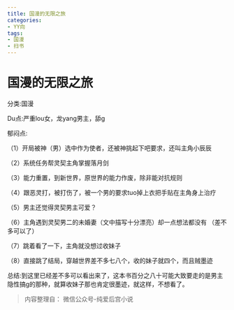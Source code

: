 ```yaml
---
title: 国漫的无限之旅
categories:
- YY向
tags:
- 国漫
- 扫书
---
```

# 国漫的无限之旅
分类:国漫

Du点:严重lou女，龙yang男主，舔g

郁闷点:

（1）开局被神（男）选中作为使者，还被神挑起下吧要求，还叫主角小辰辰

（2）系统任务帮灵契主角掌握落月剑

（3）能力重置，到新世界，原世界的能力作废，除非能对抗规则

（4）跟恶灵打，被打伤了，被一个男的要求tuo掉上衣把手贴在主角身上治疗

（5）男主还觉得灵契男主可爱？

（6）主角遇到灵契男二的未婚妻（文中描写十分漂亮）却一点想法都没有
（差不多可以了）

（7）跳着看了一下，主角就没想过收妹子

（8）直接跳了结局，穿越世界差不多七八个，收的妹子就四个，而且贼墨迹

总结:到这里已经差不多可以看出来了，这本书百分之八十可能大致要走的是男主隐性搞g的那种，就算收妹子那也肯定很墨迹，就这样，不想看了。


> 内容整理自： 微信公众号-纯爱后宫小说